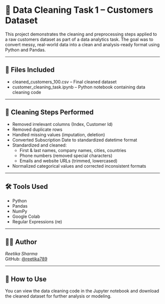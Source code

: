# 🧹 Data Cleaning Task 1 – Customers Dataset

This project demonstrates the cleaning and preprocessing steps applied to a raw customers dataset as part of a data analytics task. The goal was to convert messy, real-world data into a clean and analysis-ready format using Python and Pandas.

---

## 📁 Files Included

- cleaned_customers_100.csv – Final cleaned dataset  
- customer_cleaning_task.ipynb – Python notebook containing data cleaning code

---

## 🧼 Cleaning Steps Performed

- Removed irrelevant columns (Index, Customer Id)  
- Removed duplicate rows  
- Handled missing values (imputation, deletion)  
- Converted Subscription Date to standardized datetime format  
- Standardized and cleaned:
  - First & last names, company names, cities, countries  
  - Phone numbers (removed special characters)  
  - Emails and website URLs (trimmed, lowercased)  
- Normalized categorical values and corrected inconsistent formats

---

## 🛠 Tools Used

- Python  
- Pandas  
- NumPy  
- Google Colab  
- Regular Expressions (re)

---

## 👩‍💻 Author

*Reetika Sharma*  
GitHub: [@reetika789](https://github.com/reetika789)

---

## 📝 How to Use

You can view the data cleaning code in the Jupyter notebook and download the cleaned dataset for further analysis or modeling.
